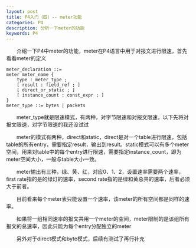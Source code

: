 ```yaml
---
layout: post
title: P4入门（四）-- meter功能
categories: P4
description: 分析一下meter的功能
keywords: P4 
---
```


　　介绍一下P4中meter的功能，meter在P4语言中用于对报文进行限速，首先看看meter的定义

```
meter_declaration ::=
meter meter_name {
    type : meter_type ;
    [ result : field_ref ; ]
    [ direct_or_static ; ]
    [ instance_count : const_expr ; ]
}
meter_type ::= bytes | packets
```

　　meter_type就是限速模式，有两种，对字节限速和对报文限速，以下先将对报文限速，对字节限速的我还没试过

　　meter的模式有两种，direct和static，direct是对一个table进行限速，包括table的所有entry，需要指定result，输出到result。static模式可以有多个meter空间，用来对table中的每个entry进行限速，需要指定instance_count，即为meter空间大小，一般与table大小一致。

　　meter输出有三种，绿、黄、红，对应0、1、2，设置速率需要两个速率，first rate指的是的绿灯的速率，second rate指的是绿和黄总共的速率，后者必须大于前者。 

　　目前看来每个meter表只能设置一个速率，该meter的所有空间都是同样的速率。

　　如果将一组相同速率的报文共用一个meter的空间，meter限制的是该组所有报文的总速率，因此只能为每个entry分配独立的meter

　　另外对于direct模式和byte模式，后续有测试了再行补充
